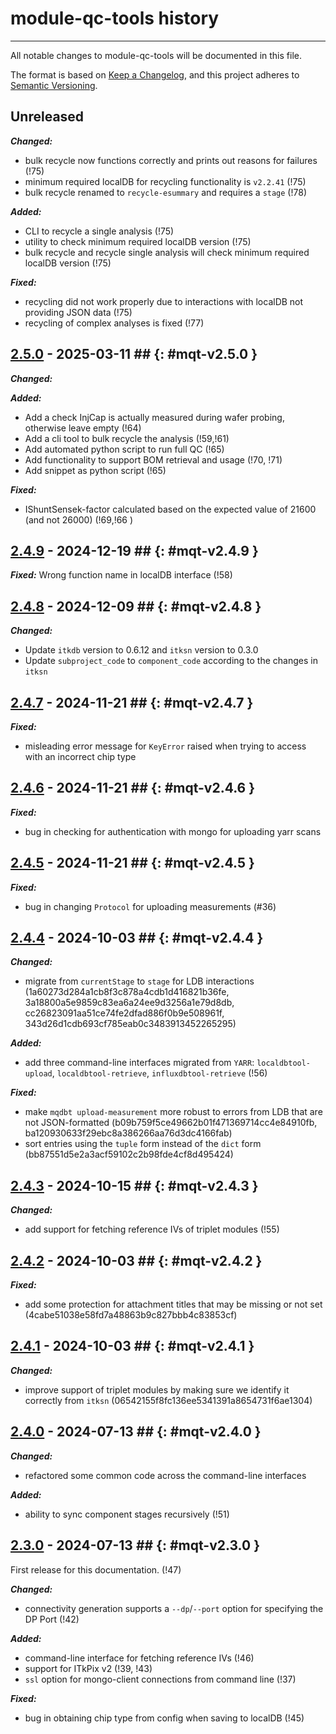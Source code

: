 # module-qc-tools history

---

All notable changes to module-qc-tools will be documented in this file.

The format is based on [Keep a Changelog](https://keepachangelog.com/en/1.0.0/),
and this project adheres to
[Semantic Versioning](https://semver.org/spec/v2.0.0.html).

## Unreleased

**_Changed:_**

- bulk recycle now functions correctly and prints out reasons for failures (!75)
- minimum required localDB for recycling functionality is `v2.2.41` (!75)
- bulk recycle renamed to `recycle-esummary` and requires a `stage` (!78)

**_Added:_**

- CLI to recycle a single analysis (!75)
- utility to check minimum required localDB version (!75)
- bulk recycle and recycle single analysis will check minimum required localDB
  version (!75)

**_Fixed:_**

- recycling did not work properly due to interactions with localDB not providing
  JSON data (!75)
- recycling of complex analyses is fixed (!77)

## [2.5.0](https://gitlab.cern.ch/atlas-itk/pixel/module/module-qc-database-tools/-/tags/v2.5.0) - 2025-03-11 ## {: #mqt-v2.5.0 }

**_Changed:_**

**_Added:_**

- Add a check InjCap is actually measured during wafer probing, otherwise leave
  empty (!64)
- Add a cli tool to bulk recycle the analysis (!59,!61)
- Add automated python script to run full QC (!65)
- Add functionality to support BOM retrieval and usage (!70, !71)
- Add snippet as python script (!65)

**_Fixed:_**

- IShuntSensek-factor calculated based on the expected value of 21600 (and
  not 26000) (!69,!66 )

## [2.4.9](https://gitlab.cern.ch/atlas-itk/pixel/module/module-qc-database-tools/-/tags/v2.4.9) - 2024-12-19 ## {: #mqt-v2.4.9 }

**_Fixed:_** Wrong function name in localDB interface (!58)

## [2.4.8](https://gitlab.cern.ch/atlas-itk/pixel/module/module-qc-database-tools/-/tags/v2.4.8) - 2024-12-09 ## {: #mqt-v2.4.8 }

**_Changed:_**

- Update `itkdb` version to 0.6.12 and `itksn` version to 0.3.0
- Update `subproject_code` to `component_code` according to the changes in
  `itksn`

## [2.4.7](https://gitlab.cern.ch/atlas-itk/pixel/module/module-qc-database-tools/-/tags/v2.4.7) - 2024-11-21 ## {: #mqt-v2.4.7 }

**_Fixed:_**

- misleading error message for `KeyError` raised when trying to access with an
  incorrect chip type

## [2.4.6](https://gitlab.cern.ch/atlas-itk/pixel/module/module-qc-database-tools/-/tags/v2.4.6) - 2024-11-21 ## {: #mqt-v2.4.6 }

**_Fixed:_**

- bug in checking for authentication with mongo for uploading yarr scans

## [2.4.5](https://gitlab.cern.ch/atlas-itk/pixel/module/module-qc-database-tools/-/tags/v2.4.5) - 2024-11-21 ## {: #mqt-v2.4.5 }

**_Fixed:_**

- bug in changing `Protocol` for uploading measurements (#36)

## [2.4.4](https://gitlab.cern.ch/atlas-itk/pixel/module/module-qc-database-tools/-/tags/v2.4.4) - 2024-10-03 ## {: #mqt-v2.4.4 }

**_Changed:_**

- migrate from `currentStage` to `stage` for LDB interactions
  (1a60273d284a1cb8f3c878a4cdb1d416821b36fe,
  3a18800a5e9859c83ea6a24ee9d3256a1e79d8db,
  cc26823091aa51ce74fe2dfad886f0b9e508961f,
  343d26d1cdb693cf785eab0c3483913452265295)

**_Added:_**

- add three command-line interfaces migrated from `YARR`: `localdbtool-upload`,
  `localdbtool-retrieve`, `influxdbtool-retrieve` (!56)

**_Fixed:_**

- make `mqdbt upload-measurement` more robust to errors from LDB that are not
  JSON-formatted (b09b759f5ce49662b01f471369714cc4e84910fb,
  ba120930633f29ebc8a386266aa76d3dc4166fab)
- sort entries using the `tuple` form instead of the `dict` form
  (bb87551d5e2a3acf59102c2b98fde4cf8d495424)

## [2.4.3](https://gitlab.cern.ch/atlas-itk/pixel/module/module-qc-database-tools/-/tags/v2.4.3) - 2024-10-15 ## {: #mqt-v2.4.3 }

**_Changed:_**

- add support for fetching reference IVs of triplet modules (!55)

## [2.4.2](https://gitlab.cern.ch/atlas-itk/pixel/module/module-qc-database-tools/-/tags/v2.4.2) - 2024-10-03 ## {: #mqt-v2.4.2 }

**_Fixed:_**

- add some protection for attachment titles that may be missing or not set
  (4cabe51038e58fd7a48863b9c827bbb4c83853cf)

## [2.4.1](https://gitlab.cern.ch/atlas-itk/pixel/module/module-qc-database-tools/-/tags/v2.4.1) - 2024-10-03 ## {: #mqt-v2.4.1 }

**_Changed:_**

- improve support of triplet modules by making sure we identify it correctly
  from `itksn` (06542155f8fc136ee5341391a8654731f6ae1304)

## [2.4.0](https://gitlab.cern.ch/atlas-itk/pixel/module/module-qc-database-tools/-/tags/v2.4.0) - 2024-07-13 ## {: #mqt-v2.4.0 }

**_Changed:_**

- refactored some common code across the command-line interfaces

**_Added:_**

- ability to sync component stages recursively (!51)

## [2.3.0](https://gitlab.cern.ch/atlas-itk/pixel/module/module-qc-database-tools/-/tags/v2.3.0) - 2024-07-13 ## {: #mqt-v2.3.0 }

First release for this documentation. (!47)

**_Changed:_**

- connectivity generation supports a `--dp`/`--port` option for specifying the
  DP Port (!42)

**_Added:_**

- command-line interface for fetching reference IVs (!46)
- support for ITkPix v2 (!39, !43)
- `ssl` option for mongo-client connections from command line (!37)

**_Fixed:_**

- bug in obtaining chip type from config when saving to localDB (!45)
